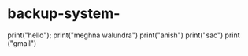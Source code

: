# backup-system-
print("hello");
print("meghna walundra")
print("anish")
print("sac")
print ("gmail")
